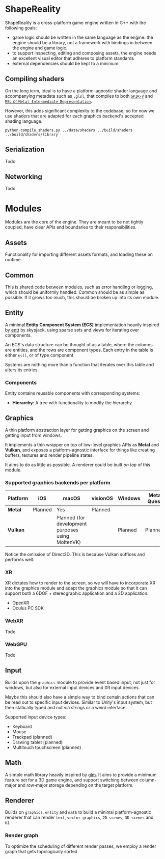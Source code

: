 # ShapeReality

ShapeReality is a cross-platform game engine written in C++ with the following goals:

- game logic should be written in the same language as the engine: the engine should be a library, not a framework with bindings in between the engine and game logic. 
- to support inspecting, editing and composing assets, the engine needs an excellent visual editor that adheres to platform standards
- external dependencies should be kept to a minimum

## Compiling shaders

On the long term, ideal is to have a platform-agnostic shader language and accompanying metadata such as `.glsl`, that compiles to both [`SPIR-V`](https://www.khronos.org/spir/) and [`MSL` or `Metal Intermediate Representation`](https://developer.apple.com/documentation/metal/shader_libraries/building_a_shader_library_by_precompiling_source_files?language=objc). 

However, this adds significant complexity to the codebase, so for now we use shaders that are adapted for each graphics backend's accepted shading language. 

```
python compile_shaders.py ../data/shaders ../build/shaders ../build/shaders/library
```

## Serialization

Todo

## Networking

Todo

# Modules

Modules are the core of the engine. They are meant to be not tightly coupled, have clear APIs
and boundaries to their responsibilities.

## Assets

Functionality for importing different assets formats, and loading these on runtime.

## Common

This is shared code between modules, such as error handling or logging, which should be
uniformly handled. Common should be as simple as possible. If it grows too much, this should be broken up
into its own module.

## Entity

A minimal **Entity Component System (ECS)** implementation heavily inspired by [entt](https://github.com/skypjack/entt) by
skypjack, using sparse sets and views for iterating over components.

An ECS's data structure can be thought of as a table, where the columns are entities, and the rows are
component types. Each entry in the table is either `null`, or of type component.

Systems are nothing more than a function that iterates over this table and alters its entries.

### Components

Entity contains reusable components with corresponding systems:

- **Hierarchy**: A tree with functionality to modify the hierarchy.

## Graphics

A thin platform abstraction layer for getting graphics on the screen and getting input from windows.

It implements a thin wrapper on top of low-level graphics APIs as **Metal** and **Vulkan**, and exposes
a platform-agnostic interface for things like creating buffers, textures and render pipeline states.

It aims to do as little as possible. A renderer could be built *on top* of this module.

### Supported graphics backends per platform

| Platform   | iOS     | macOS                                             | visionOS | Windows | Meta Quest | Android |
|------------|---------|---------------------------------------------------|----------|---------|------------|---------|
| **Metal**  | Planned | Yes                                               | Planned  |         |            |         |
| **Vulkan** |         | Planned (for development purposes using MoltenVK) |          | Planned | Planned    | Planned |

Notice the omission of Direct3D. This is because Vulkan suffices and performs well.

### XR

XR dictates how to render to the screen, so we will have to incorporate XR into the graphics module and adapt the graphics 
module so that it can support both a 6DOF + stereographic application and a 2D application.  

- OpenXR
- Oculus PC SDK

### WebXR

Todo

### WebGPU

Todo

## Input

Builds upon the `graphics` module to provide event based input, not just for windows, but also for external
input devices and XR input devices.

Maybe this should also have a simple way to bind certain actions that can be read out to specific input devices.
Similar to Unity's input system, but then statically typed and not via strings or a weird interface.

Supported input device types:

- Keyboard
- Mouse
- Trackpad (planned)
- Drawing tablet (planned)
- Multitouch touchscreen (planned)

## Math

A simple math library heavily inspired by [glm](https://github.com/g-truc/glm). It aims to provide a minimum
feature set for a 3D game engine, and support switching between column-major and row-major storage depending
on the target platform.

## Renderer

Builds on `graphics`, `entity` and `math` to build a minimal platform-agnostic renderer that can render `text`, `vector graphics`,
`2D scenes`, `3D scenes` and `UI`.

### Render graph

To optimize the scheduling of different render passes, we employ a render graph that gets topologically sorted